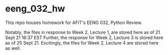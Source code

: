 # eeng_032_hw
This repo houses homework for AFIT's EENG 032, Python Review.

Notably, the files in response to Week 2, Lecture 1, are stored here as of 21 Sept 21 16:37 EST
Further, the response for Week 2, Lecture 3 is stored here as of 25 Sept 21.
Excitingly, the files for Week 2, Lecture 4 are stored here as well.
